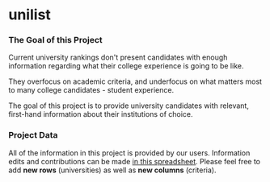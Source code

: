# unilist

### The Goal of this Project
Current university rankings don't present candidates with enough information regarding what their college experience is going to be like.

They overfocus on academic criteria, and underfocus on what matters most to many college candidates - student experience.

The goal of this project is to provide university candidates with relevant, first-hand information about their institutions of choice.

### Project Data

All of the information in this project is provided by our users. Information edits and contributions can be made [in this spreadsheet](https://docs.google.com/spreadsheets/d/1EqG9PymTJ_H_iJPKNYfvi5Z1cnEgtz7ajsNuVjvDx-g/edit#gid=0 "in this spreadsheet"). 
Please feel free to add **new rows** (universities) as well as **new columns** (criteria).
